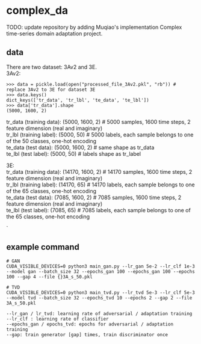 # complex_da
TODO: update repository by adding Muqiao's implementation
Complex time-series domain adaptation project.
## data

There are two dataset: 3Av2 and 3E.  
3Av2:
```
>>> data = pickle.load(open("processed_file_3Av2.pkl", "rb")) # replace 3Av2 to 3E for dataset 3E
>>> data.keys()
dict_keys(['tr_data', 'tr_lbl', 'te_data', 'te_lbl'])
>>> data['tr_data'].shape
(5000, 1600, 2)
```
tr_data (training data): (5000, 1600, 2) # 5000 samples, 1600 time steps, 2 feature dimension (real and imaginary)  
tr_lbl  (training label): (5000, 50) # 5000 labels, each sample belongs to one of the 50 classes, one-hot encoding  
te_data (test     data): (5000, 1600, 2) # same shape as tr_data  
te_lbl  (test     label): (5000, 50) # labels shape as tr_label  

3E:  
tr_data (training data): (14170, 1600, 2) # 14170 samples, 1600 time steps, 2 feature dimension (real and imaginary)  
tr_lbl  (training label): (14170, 65) # 14170 labels, each sample belongs to one of the 65 classes, one-hot encoding  
te_data (test     data): (7085, 1600, 2) # 7085 samples, 1600 time steps, 2 feature dimension (real and imaginary)  
te_lbl  (test     label): (7085, 65) # 7085 labels, each sample belongs to one of the 65 classes, one-hot encoding  


`
## example command
```
# GAN
CUDA_VISIBLE_DEVICES=0 python3 main_gan.py --lr_gan 5e-2 --lr_clf 1e-3 --model gan --batch_size 32 --epochs_gan 100 --epochs_gan 100 --epochs 100 --gap 4 --file {}3A_s_50.pkl

# TVD
CUDA_VISIBLE_DEVICES=0 python3 main_tvd.py --lr_tvd 5e-3 --lr_clf 5e-3 --model tvd --batch_size 32 --epochs_tvd 10 --epochs 2 --gap 2 --file 3A_s_50.pkl

--lr_gan / lr_tvd: learning rate of adversarial / adaptation training
--lr_clf : learning rate of classifier
--epochs_gan / epochs_tvd: epochs for adversarial / adaptation training
--gap: train generator [gap] times, train discriminator once

```
